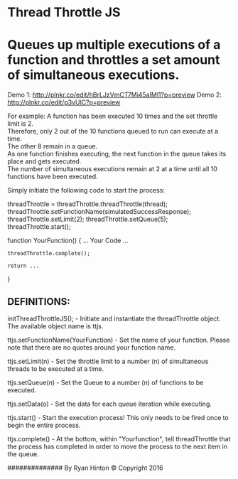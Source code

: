 # Thread Throttle JS
Queues up multiple executions of a function and throttles a set amount of simultaneous executions.  
=========
Demo 1: http://plnkr.co/edit/hBrLJzVmCT7Mi45aIMl1?p=preview
Demo 2: http://plnkr.co/edit/p3vUlC?p=preview

For example: A function has been executed 10 times and the set throttle limit is 2.  
Therefore, only 2 out of the 10 functions queued to run can execute at a time.  
The other 8 remain in a queue.  
As one function finishes executing, the next function in the queue takes its place and gets executed.  
The number of simultaneous executions remain at 2 at a time until all 10 functions have been executed.

Simply initiate the following code to start the process:

threadThrottle = threadThrottle.threadThrottle(thread);
threadThrottle.setFunctionName(simulatedSuccessResponse);
threadThrottle.setLimit(2);
threadThrottle.setQueue(5);
threadThrottle.start();

function YourFunction() {
    ...
    Your Code
    ...
    
    threadThrottle.complete();

    return ...
}

DEFINITIONS:
--------- 
initThreadThrottleJS(); - Initiate and instantiate the threadThrottle object.  The available object name is ttjs.

ttjs.setFunctionName(YourFunction) - Set the name of your function. Please note that there are no quotes around your function name.

ttjs.setLimit(n) - Set the throttle limit to a number (n) of simultaneous threads to be executed at a time.

ttjs.setQueue(n) - Set the Queue to a number (n) of functions to be executed.

ttjs.setData(o) - Set the data for each queue iteration while executing.

ttjs.start() - Start the execution process! This only needs to be fired once to begin the entire process.

ttjs.complete() - At the bottom, within "Yourfunction", tell threadThrottle that the process has completed in order to move the process to the next item in the queue.

##############
By Ryan Hinton
© Copyright 2016 
